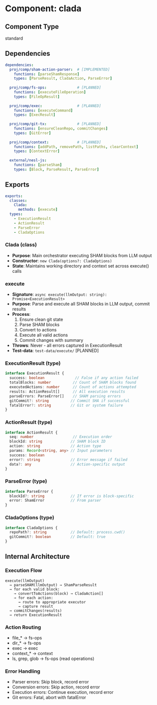 # Component: clada

## Component Type
standard

## Dependencies

```yaml
dependencies:
  proj/comp/sham-action-parser:  # [IMPLEMENTED]
    functions: [parseShamResponse]
    types: [ParseResult, CladaAction, ParseError]
  
  proj/comp/fs-ops:              # [PLANNED]
    functions: [executeFileOperation]
    types: [FileOpResult]
  
  proj/comp/exec:                # [PLANNED]
    functions: [executeCommand]
    types: [ExecResult]
  
  proj/comp/git-tx:              # [PLANNED]
    functions: [ensureCleanRepo, commitChanges]
    types: [GitError]
  
  proj/comp/context:             # [PLANNED]
    functions: [addPath, removePath, listPaths, clearContext]
    types: [ContextError]
  
  external/nesl-js:
    functions: [parseSham]
    types: [Block, ParseResult, ParseError]
```

## Exports

```yaml
exports:
  classes:
    Clada:
      methods: [execute]
  types: 
    - ExecutionResult
    - ActionResult  
    - ParseError
    - CladaOptions
```

### Clada (class)
- **Purpose**: Main orchestrator executing SHAM blocks from LLM output
- **Constructor**: `new Clada(options?: CladaOptions)`
- **State**: Maintains working directory and context set across execute() calls

### execute
- **Signature**: `async execute(llmOutput: string): Promise<ExecutionResult>`
- **Purpose**: Parse and execute all SHAM blocks in LLM output, commit results
- **Process**: 
  1. Ensure clean git state
  2. Parse SHAM blocks
  3. Convert to actions
  4. Execute all valid actions
  5. Commit changes with summary
- **Throws**: Never - all errors captured in ExecutionResult
- **Test-data**: `test-data/execute/` [PLANNED]

### ExecutionResult (type)
```typescript
interface ExecutionResult {
  success: boolean              // False if any action failed
  totalBlocks: number          // Count of SHAM blocks found
  executedActions: number      // Count of actions attempted
  results: ActionResult[]      // All execution results
  parseErrors: ParseError[]    // SHAM parsing errors
  gitCommit?: string          // Commit SHA if successful
  fatalError?: string         // Git or system failure
}
```

### ActionResult (type)
```typescript
interface ActionResult {
  seq: number                  // Execution order
  blockId: string             // SHAM block ID
  action: string              // Action type
  params: Record<string, any> // Input parameters
  success: boolean
  error?: string              // Error message if failed
  data?: any                  // Action-specific output
}
```

### ParseError (type)
```typescript
interface ParseError {
  blockId?: string            // If error is block-specific
  error: ShamError            // From parser
}
```

### CladaOptions (type)
```typescript
interface CladaOptions {
  repoPath?: string           // Default: process.cwd()
  gitCommit?: boolean         // Default: true
}
```

## Internal Architecture

### Execution Flow
```
execute(llmOutput)
  → parseSHAM(llmOutput) → ShamParseResult
  → for each valid block:
    → convertToActions(block) → CladaAction[]
    → for each action:
      → route to appropriate executor
      → capture result
  → commitChanges(results)
  → return ExecutionResult
```

### Action Routing
- file_* → fs-ops
- dir_* → fs-ops
- exec → exec
- context_* → context
- ls, grep, glob → fs-ops (read operations)

### Error Handling
- Parser errors: Skip block, record error
- Conversion errors: Skip action, record error
- Execution errors: Continue execution, record error
- Git errors: Fatal, abort with fatalError